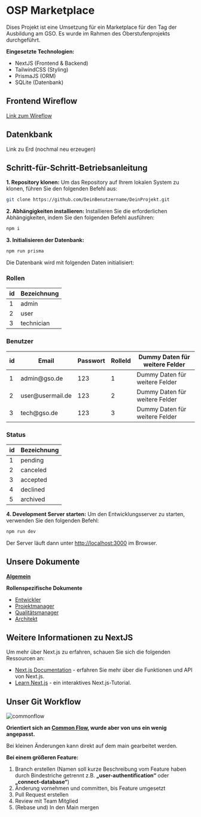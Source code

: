 # OSP Marketplace

Dises Projekt ist eine Umsetzung für ein Marketplace für den Tag der Ausbildung am GSO. Es wurde im Rahmen des Oberstufenprojekts durchgeführt.

**Eingesetzte Technologien:**

-   NextJS (Frontend & Backend)
-   TailwindCSS (Styling)
-   PrismaJS (ORM)
-   SQLite (Datenbank)

## Frontend Wireflow

[Link zum Wireflow](https://app.eraser.io/workspace/EaW7fwFLXO6kxgvP7HIc?origin=share)

## Datenkbank

Link zu Erd (nochmal neu erzeugen)

## Schritt-für-Schritt-Betriebsanleitung

**1. Repository klonen:**
Um das Repository auf Ihrem lokalen System zu klonen, führen Sie den folgenden Befehl aus:

```bash
git clone https://github.com/DeinBenutzername/DeinProjekt.git
```

**2. Abhängigkeiten installieren:**
Installieren Sie die erforderlichen Abhängigkeiten, indem Sie den folgenden Befehl ausführen:

```bash
npm i
```

**3. Initialisieren der Datenbank:**

```bash
npm run prisma
```

Die Datenbank wird mit folgenden Daten initialisiert:

### Rollen

<table>
  <thead>
    <tr>
      <th>id</th>
      <th>Bezeichnung</th>
    </tr>
  </thead>
  <tbody>
    <tr>
      <td>1</td>
      <td>admin</td>
    </tr>
    <tr>
      <td>2</td>
      <td>user</td>
    </tr>
    <tr>
      <td>3</td>
      <td>technician</td>
    </tr>
  </tbody>
</table>

### Benutzer

<table>
  <thead>
    <tr>
      <th>id</th>
      <th>Email</th>
      <th>Passwort</th>
      <th>RolleId</th>
      <th>Dummy Daten für weitere Felder</th>
    </tr>
  </thead>
  <tbody>
    <tr>
      <td>1</td>
      <td>admin@gso.de</td>
      <td>123</td>
      <td>1</td>
      <td>Dummy Daten für weitere Felder</td>
    </tr>
    <tr>
    <td>2</td>
      <td>user@usermail.de</td>
      <td>123</td>
      <td>2</td>
      <td>Dummy Daten für weitere Felder</td>
    </tr>
    <tr>
    <td>3</td>
      <td>tech@gso.de</td>
      <td>123</td>
      <td>3</td>
      <td>Dummy Daten für weitere Felder</td>
    </tr>
  </tbody>
</table>

### Status

<table>
  <thead>
    <tr>
      <th>id</th>
      <th>Bezeichnung</th>
    </tr>
  </thead>
  <tbody>
    <tr>
      <td>1</td>
      <td>pending</td>
    </tr>
    <tr>
      <td>2</td>
      <td>canceled</td>
    </tr>
    <tr>
      <td>3</td>
      <td>accepted</td>
    </tr>
    <tr>
      <td>4</td>
      <td>declined</td>
    </tr>
    <tr>
      <td>5</td>
      <td>archived</td>
    </tr>
  </tbody>
</table>

**4. Development Server starten:**
Um den Entwicklungsserver zu starten, verwenden Sie den folgenden Befehl:

```bash
npm run dev
```

Der Server läuft dann unter [http://localhost:3000](http://localhost:3000) im Browser.

## Unsere Dokumente

[**Algemein**](Dokumente/Algemein/)

**Rollenspezifische Dokumente**

-   [Entwickler](Dokumente/Rollenspezifsch/Entwickler/)
-   [Projektmanager](Dokumente/Rollenspezifsch/Projektmanager/)
-   [Qualitätsmanager](Dokumente/Rollenspezifsch/Qualitätsmanager/)
-   [Architekt](Dokumente/Rollenspezifsch/Architekt/)

## Weitere Informationen zu NextJS

Um mehr über Next.js zu erfahren, schauen Sie sich die folgenden Ressourcen an:

-   [Next.js Documentation](https://nextjs.org/docs) - erfahren Sie mehr über die Funktionen und API von Next.js.
-   [Learn Next.js](https://nextjs.org/learn) - ein interaktives Next.js-Tutorial.

## Unser Git Workflow

![commonflow](https://commonflow.org/spec/1.0.0-rc.5.svg)

**Orientiert sich an [Common Flow](https://commonflow.org/), wurde aber von uns ein wenig angepasst.**

Bei kleinen Änderungen kann direkt auf dem main gearbeitet werden.

**Bei einem größeren Feature:**

1. Branch erstellen (Namen soll kurze Beschreibung vom Feature haben durch Bindestriche getrennt z.B. **„user-authentification“** oder **„connect-database“**)
2. Änderung vornehmen und committen, bis Feature umgesetzt
3. Pull Request erstellen
4. Review mit Team Mitglied
5. (Rebase und) In den Main mergen
